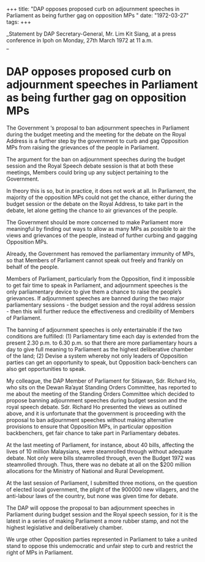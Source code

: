 +++ 
title: "DAP opposes proposed curb on adjournment speeches in Parliament as being further gag on opposition MPs	"
date: "1972-03-27"
tags:
+++

_Statement by DAP Secretary-General, Mr. Lim Kit Siang, at a press conference in Ipoh on Monday, 27th March 1972 at 11 a.m.								
_
# DAP opposes proposed curb on adjournment speeches in Parliament as being further gag on opposition MPs											

The Government ‘s proposal to ban adjournment speeches in Parliament during the budget meeting and the meeting for the debate on the Royal Address is a further step by the government to curb and gag Opposition MPs from raising the grievances of the people in Parliament.</u>

The argument for the ban on adjournment speeches during the budget session and the Royal Speech debate session is that at both these meetings, Members could bring up any subject pertaining to the Government.

In theory this is so, but in practice, it does not work at all. In Parliament, the majority of the opposition MPs could not get the chance, either during the budget session or the debate on the Royal Address, to take part in the debate, let alone getting the chance to air grievances of the people.

The Government should be more concerned to make Parliament more meaningful by finding out ways to allow as many MPs as possible to air the views and grievances of the people, instead of further curbing and gagging Opposition MPs.

Already, the Government has removed the parliamentary immunity of MPs, so that Members of Parliament cannot speak out freely and frankly on behalf of the people.

Members of Parliament, particularly from the Opposition, find it impossible to get fair time to speak in Parliament, and adjournment speeches is the only parliamentary device to give them a chance to raise the people’s grievances. If adjournment speeches are banned during the two major parliamentary sessions - the budget session and the royal address session - then this will further reduce the effectiveness and credibility of Members of Parliament.

The banning of adjournment speeches is only entertainable if the two conditions are fulfilled: (1) Parliamentary time each day is extended from the present 2.30 p.m. to 6.30 p.m. so that there are more parliamentary hours a day to give full meaning to Parliament as the highest deliberative chamber of the land; (2) Devise a system whereby not only leaders of Opposition parties can get an opportunity to speak, but Opposition back-benchers can also get opportunities to speak.

My colleague, the DAP Member of Parliament for Sitiawan, Sdr. Richard Ho, who sits on the Dewan Ra’ayat Standing Orders Committee, has reported to me about the meeting of the Standing Orders Committee which decided to propose banning adjournment speeches during budget session and the royal speech debate. Sdr. Richard Ho presented the views as outlined above, and it is unfortunate that the government is proceeding with the proposal to ban adjournment speeches without making alternative provisions to ensure that Opposition MPs, in particular opposition backbenchers, get fair chance to take part in Parliamentary debates.

At the last meeting of Parliament, for instance, about 40 bills, affecting the lives of 10 million Malaysians, were steamrolled through without adequate debate. Not only were bills steamrolled through, even the Budget 1972 was steamrolled through. Thus, there was no debate at all on the $200 million allocations for the Ministry of National and Rural Development.

At the last session of Parliament, I submitted three motions, on the question of elected local government, the plight of the 900000 new villagers, and the anti-labour laws of the country, but none was given time for debate.

The DAP will oppose the proposal to ban adjournment speeches in Parliament during budget session and the Royal speech session, for it is the latest in a series of making Parliament a more rubber stamp, and not the highest legislative and deliberatively chamber.

We urge other Opposition parties represented in Parliament to take a united stand to oppose this undemocratic and unfair step to curb and restrict the right of MPs in Parliament.
 
